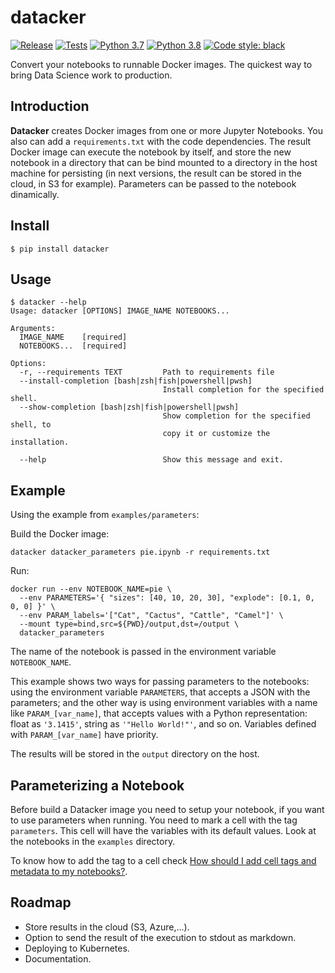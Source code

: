 # datacker

[![Release](https://github.com/cristobalcl/datacker/workflows/Release/badge.svg)](https://github.com/cristobalcl/datacker/actions?query=workflow%3ARelease)
[![Tests](https://github.com/cristobalcl/datacker/workflows/Tests/badge.svg)](https://github.com/cristobalcl/datacker/actions?query=workflow%3ATests)
[![Python 3.7](https://img.shields.io/badge/python-3.7-blue.svg)](https://www.python.org/downloads/release/python-370/)
[![Python 3.8](https://img.shields.io/badge/python-3.8-blue.svg)](https://www.python.org/downloads/release/python-380/)
[![Code style: black](https://img.shields.io/badge/code%20style-black-000000.svg)](https://github.com/ambv/black)

Convert your notebooks to runnable Docker images. The quickest way to bring Data Science work to production.

## Introduction

**Datacker** creates Docker images from one or more Jupyter Notebooks. You also can add a `requirements.txt` with the code dependencies. The result Docker image can execute the notebook by itself, and store the new notebook in a directory that can be bind mounted to a directory in the host machine for persisting (in next versions, the result can be stored in the cloud, in S3 for example). Parameters can be passed to the notebook dinamically.

## Install

```
$ pip install datacker
```

## Usage

```
$ datacker --help
Usage: datacker [OPTIONS] IMAGE_NAME NOTEBOOKS...

Arguments:
  IMAGE_NAME    [required]
  NOTEBOOKS...  [required]

Options:
  -r, --requirements TEXT         Path to requirements file
  --install-completion [bash|zsh|fish|powershell|pwsh]
                                  Install completion for the specified shell.
  --show-completion [bash|zsh|fish|powershell|pwsh]
                                  Show completion for the specified shell, to
                                  copy it or customize the installation.

  --help                          Show this message and exit.
```

## Example

Using the example from `examples/parameters`:

Build the Docker image:

```
datacker datacker_parameters pie.ipynb -r requirements.txt
```

Run:

```
docker run --env NOTEBOOK_NAME=pie \
  --env PARAMETERS='{ "sizes": [40, 10, 20, 30], "explode": [0.1, 0, 0, 0] }' \
  --env PARAM_labels='["Cat", "Cactus", "Cattle", "Camel"]' \
  --mount type=bind,src=${PWD}/output,dst=/output \
  datacker_parameters
```

The name of the notebook is passed in the environment variable `NOTEBOOK_NAME`.

This example shows two ways for passing parameters to the notebooks: using the environment variable `PARAMETERS`, that accepts a JSON with the parameters; and the other way is using environment variables with a name like `PARAM_[var_name]`, that accepts values with a Python representation: float as `'3.1415'`, string as `'"Hello World!"'`, and so on. Variables defined with `PARAM_[var_name]` have priority.

The results will be stored in the `output` directory on the host.

## Parameterizing a Notebook

Before build a Datacker image you need to setup your notebook, if you want to use parameters when running. You need to mark a cell with the tag `parameters`. This cell will have the variables with its default values. Look at the notebooks in the `examples` directory.

To know how to add the tag to a cell check [How should I add cell tags and metadata to my notebooks?](https://jupyterbook.org/advanced/advanced.html#how-should-i-add-cell-tags-and-metadata-to-my-notebooks).

## Roadmap

* Store results in the cloud (S3, Azure,...).
* Option to send the result of the execution to stdout as markdown.
* Deploying to Kubernetes.
* Documentation.
